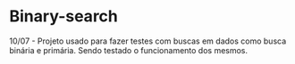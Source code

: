 # Binary-search
10/07 - Projeto usado para fazer testes com buscas em dados como busca binária e primária. Sendo testado o funcionamento dos mesmos. 

